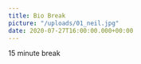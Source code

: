 ```yaml
---
title: Bio Break
picture: "/uploads/01_neil.jpg"
date: 2020-07-27T16:00:00.000+00:00
---
```


15 minute break
